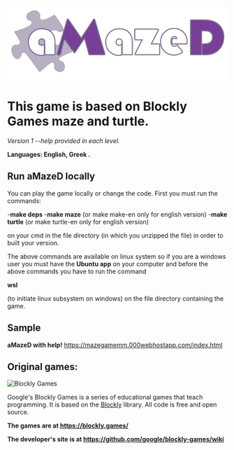 ![aMazed](/appengine/images/logo_amazed.png) 
# This game is based on Blockly Games maze and turtle. 
*Version 1 --help provided in each level.*

**Languages: English, Greek .**

## Run aMazeD locally
You can play the game locally or change the code.  First you must run the commands: 


-**make deps**
-**make maze** (or make make-en only for english version)
-**make turtle** (or make turtle-en only for english version)


on your cmd in the file directory (in which you unzipped the file) in order to built your version.

The above commands are available on linux system so if you are a windows user
you must have the **Ubuntu app** on your computer and before the above commands you
have to run the command 


**wsl**


(to initiate linux subsystem on windows) on the file directory containing the game.

## Sample
**aMazeD with help!**
https://mazegamemm.000webhostapp.com/index.html

## Original games:

![Blockly Games](https://raw.githubusercontent.com/wiki/google/blockly-games/title.png)

Google's Blockly Games is a series of educational games that teach programming.
It is based on the [Blockly](https://developers.google.com/blockly/) library.
All code is free and open source.

**The games are at https://blockly.games/**

**The developer's site is at https://github.com/google/blockly-games/wiki**
